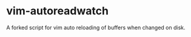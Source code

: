 vim-autoreadwatch
=================

A forked script for vim auto reloading of buffers when changed on disk.